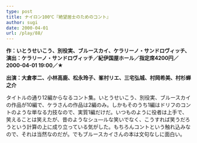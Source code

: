 ```yaml
---
type: post
title: ナイロン100℃『絶望居士のためのコント』
author: sugi
date: 2000-04-01
url: /play/88/
---
```

**作：いとうせいこう、別役実、ブルースカイ、ケラリーノ・サンドロヴィッチ、演出：ケラリーノ・サンドロヴィッチ／紀伊国屋ホール／指定席4200円／2000-04-01 19:00／★**

**出演：大倉孝二、小林高鹿、松永玲子、峯村リエ、三宅弘城、村岡希美、村杉蝉之介**

タイトルの通り12編からなるコント集。いとうせいこう、別役実、ブルースカイの作品が10編で、ケラさんの作品は2編のみ。しかもそのうち1編はドリフのコントのような単なる力技なので、実質1編だけだ。いつものように役者は上手で、笑えることは笑えたが、昔のようなシュ―ルな笑いでなく、こうすれば笑うだろうという計算の上に成り立っている気がした。もちろんコントという触れ込みなので、それは当然なのだが。でもブルースカイさんの本は文句なしに面白い。

